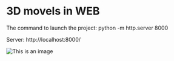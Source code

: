 # 3D movels in WEB
The command to launch the project: python -m http.server 8000

Server: http://localhost:8000/

![This is an image](https://tsc-website-production.s3.amazonaws.com/uploads/2019/04/Augmented-Reality-Website.jpg)
